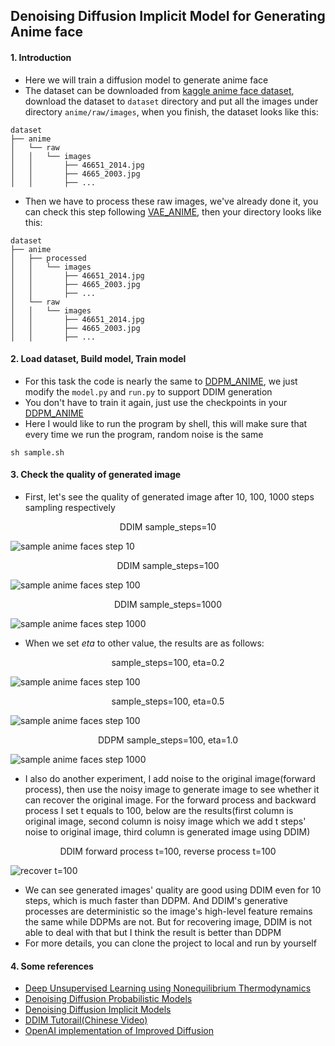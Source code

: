 ## Denoising Diffusion Implicit Model for Generating Anime face

#### 1. Introduction
- Here we will train a diffusion model to generate anime face 
- The dataset can be downloaded from [kaggle anime face dataset](https://www.kaggle.com/datasets/splcher/animefacedataset), download the dataset to `dataset` directory and put all the images under directory `anime/raw/images`, when you finish, the dataset looks like this:
```text
dataset
├── anime
│   └── raw
│   │   └── images
│   │       ├── 46651_2014.jpg
│   │       ├── 4665_2003.jpg
│   │       ├── ...
```
- Then we have to process these raw images, we've already done it, you can check this step following [VAE_ANIME](../VAE_ANIME), then your directory looks like this:
```text
dataset
├── anime
│   ├── processed
│   │   └── images
│   │       ├── 46651_2014.jpg
│   │       ├── 4665_2003.jpg
│   │       ├── ...
│   └── raw
│   │   └── images
│   │       ├── 46651_2014.jpg
│   │       ├── 4665_2003.jpg
│   │       ├── ...
```

#### 2. Load dataset, Build model, Train model
- For this task the code is nearly the same to [DDPM_ANIME](../DDPM_ANIME), we just modify the `model.py` and `run.py` to support DDIM generation
- You don't have to train it again, just use the checkpoints in your [DDPM_ANIME](../DDPM_ANIME)
- Here I would like to run the program by shell, this will make sure that every time we run the program, random noise is the same
```shell
sh sample.sh
```

#### 3. Check the quality of generated image
- First, let's see the quality of generated image after 10, 100, 1000 steps sampling respectively

<div align=center>DDIM sample_steps=10</div>

![sample anime faces step 10](gen/sample_steps=10_eta=0.0.png)

<center>DDIM sample_steps=100</center>

![sample anime faces step 100](gen/sample_steps=100_eta=0.0.png)

<center>DDIM sample_steps=1000</center>

![sample anime faces step 1000](gen/sample_steps=1000_eta=0.0.png)

- When we set $eta$ to other value, the results are as follows:

<center>sample_steps=100, eta=0.2</center>

![sample anime faces step 100](gen/sample_steps=100_eta=0.2.png)

<center>sample_steps=100, eta=0.5</center>

![sample anime faces step 100](gen/sample_steps=100_eta=0.5.png)

<center>DDPM sample_steps=100, eta=1.0</center>

![sample anime faces step 1000](gen/sample_steps=100_eta=1.0.png)

- I also do another experiment, I add noise to the original image(forward process), then use the noisy image to generate image to see whether it can recover the original image. For the forward process and backward process I set t equals to 100, below are the results(first column is original image, second column is noisy image which we add t steps' noise to original image, third column is generated image using DDIM)

<center>DDIM forward process t=100, reverse process t=100</center>

![recover t=100](gen/recover_t=100.png)

- We can see generated images' quality are good using DDIM even for 10 steps, which is much faster than DDPM. And DDIM's generative processes are deterministic so the image's high-level feature remains the same while DDPMs are not. But for recovering image, DDIM is not able to deal with that but I think the result is better than DDPM
- For more details, you can clone the project to local and run by yourself

#### 4. Some references
- [Deep Unsupervised Learning using Nonequilibrium Thermodynamics](https://arxiv.org/pdf/1503.03585.pdf)
- [Denoising Diffusion Probabilistic Models](https://arxiv.org/pdf/2006.11239.pdf)
- [Denoising Diffusion Implicit Models](https://arxiv.org/pdf/2010.02502.pdf)
- [DDIM Tutorail(Chinese Video)](https://www.bilibili.com/video/BV1JY4y1N7dn)
- [OpenAI implementation of Improved Diffusion](https://github.com/openai/improved-diffusion/tree/main)
